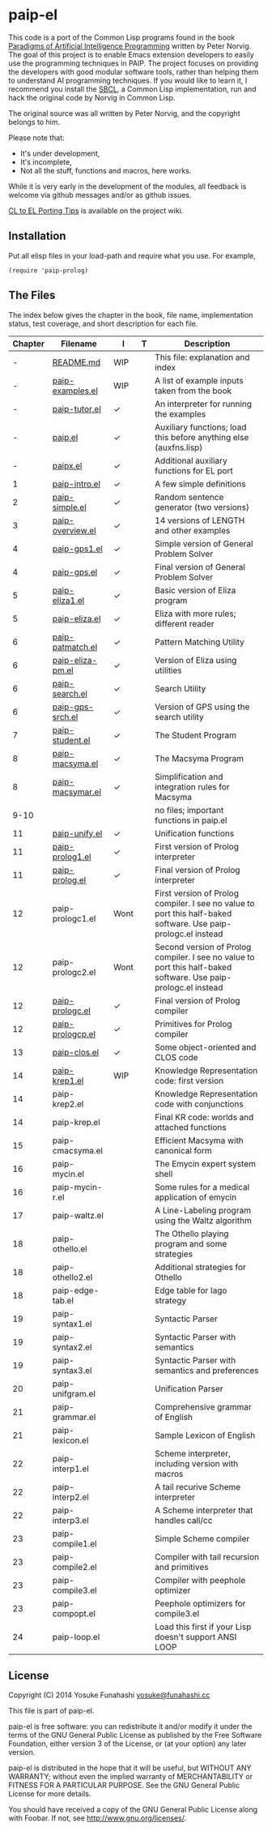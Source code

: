 paip-el
=======

This code is a port of the Common Lisp programs found in the book [Paradigms of Artificial Intelligence Programming](http://norvig.com/paip.html) written by Peter Norvig. The goal of this project is to enable Emacs extension developers to easily use the programming techniques in PAIP. The project focuses on providing the developers with good modular software tools, rather than helping them to understand AI programming techniques. If you would like to learn it, I recommend you install the [SBCL](http://www.sbcl.org/), a Common Lisp implementation, run and hack the original code by Norvig in Common Lisp.

The original source was all written by Peter Norvig, and the copyright belongs to him.

Please note that:

- It's under development,
- It's incomplete,
- Not all the stuff, functions and macros, here works.

While it is very early in the development of the modules, all feedback is welcome via github messages and/or as github issues.

[CL to EL Porting Tips](https://github.com/yfuna/paip-el/wiki/CL-to-EL-Porting-Tips) is available on the project wiki.

Installation
------------

Put all elisp files in your load-path and require what you use. For example,


```
(require 'paip-prolog)
```

The Files
---------

The index below gives the chapter in the book, file name, implementation status, test coverage, and short description for each file.

| **Chapter** | **Filename**                                                                          | **I** | **T** | **Description**                                              |
|---------|-----------------------------------------------------------------------------------|-------|------|-------------------------------------------------------------------|
|       - | [README.md](README.md)               | WIP   |      | This file: explanation and index                                  |
|       - | [paip-examples.el](paip-examples.el) | WIP   |      | A list of example inputs taken from the book                      |
|       - | [paip-tutor.el](paip-tutor.el)       | ✓  |      | An interpreter for running the examples                           |
|       - | [paip.el](paip.el)                   | ✓  |      | Auxiliary functions; load this before anything else (auxfns.lisp) |
|       - | [paipx.el](paipx.el)                 | ✓  |      | Additional auxiliary functions for EL port                        |
|       1 | [paip-intro.el](paip-intro.el)       | ✓  |      | A few simple definitions                                          |
|       2 | [paip-simple.el](paip-simple.el)     | ✓  |      | Random sentence generator (two versions)                          |
|       3 | [paip-overview.el](paip-overview.el) | ✓  |      | 14 versions of LENGTH and other examples                          |
|       4 | [paip-gps1.el](paip-gps1.el)         | ✓  |      | Simple version of General Problem Solver                          |
|       4 | [paip-gps.el](paip-gps.el)           | ✓  |      | Final version of General Problem Solver                           |
|       5 | [paip-eliza1.el](paip-eliza1.el)     | ✓  |      | Basic version of Eliza program                                    |
|       5 | [paip-eliza.el](paip-eliza.el)       | ✓  |      | Eliza with more rules; different reader                           |
|       6 | [paip-patmatch.el](paip-patmatch.el) | ✓  |      | Pattern Matching Utility                                          |
|       6 | [paip-eliza-pm.el](paip-eliza-pm.el) | ✓  |      | Version of Eliza using utilities                                  |
|       6 | [paip-search.el](paip-search.el)     | ✓  |      | Search Utility                                                    |
|       6 | [paip-gps-srch.el](paip-srch.el)     | ✓  |      | Version of GPS using the search utility                           |
|       7 | [paip-student.el](paip-student.el)   | ✓  |      | The Student Program                                               |
|       8 | [paip-macsyma.el](paip-macsyma.el)   | ✓  |      | The Macsyma Program                                               |
|       8 | [paip-macsymar.el](paip-macsymar.el) | ✓  |      | Simplification and integration rules for Macsyma                  |
|    9-10 |                                                                                   |       |      | no files; important functions in paip.el                        |
|      11 | [paip-unify.el](paip-unify.el)       | ✓  |      | Unification functions                                             |
|      11 | [paip-prolog1.el](paip-prolog1.el)   | ✓  |      | First version of Prolog interpreter                               |
|      11 | [paip-prolog.el](paip-prolog.el)     | ✓  |      | Final version of Prolog interpreter                               |
|      12 | paip-prologc1.el                                                                  | Wont |      | First version of Prolog compiler. I see no value to port this half-baked software. Use paip-prologc.el instead                                  |
|      12 | paip-prologc2.el                                                                  | Wont |      | Second version of Prolog compiler. I see no value to port this half-baked software. Use paip-prologc.el instead                                  |
|      12 | [paip-prologc.el](paip-prologc.el)   | ✓  |      | Final version of Prolog compiler                                  |
|      12 | [paip-prologcp.el](paip-prologcp.el) | ✓  |      | Primitives for Prolog compiler                                    |
|      13 | [paip-clos.el](paip-clos.el)                                                                      | ✓      |      | Some object-oriented and CLOS code                                |
|      14 | [paip-krep1.el](paip-krep1.el)                                                                     |  WIP     |      | Knowledge Representation code: first version                      |
|      14 | paip-krep2.el                                                                     |       |      | Knowledge Representation code with conjunctions                   |
|      14 | paip-krep.el                                                                      |       |      | Final KR code: worlds and attached functions                      |
|      15 | paip-cmacsyma.el                                                                  |       |      | Efficient Macsyma with canonical form                             |
|      16 | paip-mycin.el                                                                     |       |      | The Emycin expert system shell                                    |
|      16 | paip-mycin-r.el                                                                   |       |      | Some rules for a medical application of emycin                    |
|      17 | paip-waltz.el                                                                     |       |      | A Line-Labeling program using the Waltz algorithm                 |
|      18 | paip-othello.el                                                                   |       |      | The Othello playing program and some strategies                   |
|      18 | paip-othello2.el                                                                  |       |      | Additional strategies for Othello                                 |
|      18 | paip-edge-tab.el                                                                  |       |      | Edge table for Iago strategy                                      |
|      19 | paip-syntax1.el                                                                   |       |      | Syntactic Parser                                                  |
|      19 | paip-syntax2.el                                                                   |       |      | Syntactic Parser with semantics                                   |
|      19 | paip-syntax3.el                                                                   |       |      | Syntactic Parser with semantics and preferences                   |
|      20 | paip-unifgram.el                                                                  |       |      | Unification Parser                                                |
|      21 | paip-grammar.el                                                                   |       |      | Comprehensive grammar of English                                  |
|      21 | paip-lexicon.el                                                                   |       |      | Sample Lexicon of English                                         |
|      22 | paip-interp1.el                                                                   |       |      | Scheme interpreter, including version with macros                 |
|      22 | paip-interp2.el                                                                   |       |      | A tail recurive Scheme interpreter                                |
|      22 | paip-interp3.el                                                                   |       |      | A Scheme interpreter that handles call/cc                         |
|      23 | paip-compile1.el                                                                  |       |      | Simple Scheme compiler                                            |
|      23 | paip-compile2.el                                                                  |       |      | Compiler with tail recursion and primitives                       |
|      23 | paip-compile3.el                                                                  |       |      | Compiler with peephole optimizer                                  |
|      23 | paip-compopt.el                                                                   |       |      | Peephole optimizers for compile3.el                               |
|      24 | paip-loop.el                                                                      |       |      | Load this first if your Lisp doesn't support ANSI LOOP            |

License
-------

Copyright (C) 2014
Yosuke Funahashi <yosuke@funahashi.cc>

This file is part of paip-el.

paip-el is free software: you can redistribute it and/or modify it under the terms of the GNU General Public License as published by the Free Software Foundation, either version 3 of the License, or (at your option) any later version.

paip-el is distributed in the hope that it will be useful, but WITHOUT ANY WARRANTY; without even the implied warranty of MERCHANTABILITY or FITNESS FOR A PARTICULAR PURPOSE. See the GNU General Public License for more details.

You should have received a copy of the GNU General Public License along with Foobar.  If not, see <http://www.gnu.org/licenses/>.
